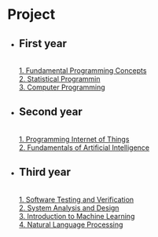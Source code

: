 # Project
- ## First year
  <br>[1. Fundamental Programming Concepts](./project/python.md)
  <br>[2. Statistical Programmin](./project/stat.md)
  <br>[3. Computer Programming](./project/cpp.md)
- ## Second year
  <br>[1. Programming Internet of Things](./project/iot.md)
  <br>[2. Fundamentals of Artificial Intelligence](./project/ai.html)
- ## Third year
  <br>[1. Software Testing and Verification](./project/softtest.md)
  <br>[2. System Analysis and Design](./fileproject/sa/SA_พันธมิตรแห่งเงา.pdf)
  <br>[3. Introduction to Machine Learning](./fileproject/ML_Project)
  <br>[4. Natural Language Processing](./fileproject/NLP_Project)
